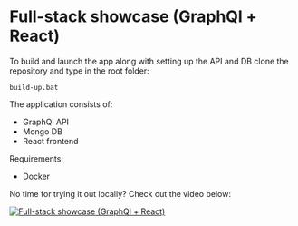 # Full-stack showcase (GraphQl + React)

To build and launch the app along with setting up the API and DB clone the repository and type in the root folder:
```
build-up.bat
```

The application consists of:
- GraphQl API
- Mongo DB
- React frontend

Requirements:
- Docker

No time for trying it out locally? Check out the video below:

[![Full-stack showcase (GraphQl + React)](http://img.youtube.com/vi/DZ3IzsdaHA0/maxresdefault.jpg)](https://youtu.be/DZ3IzsdaHA0)